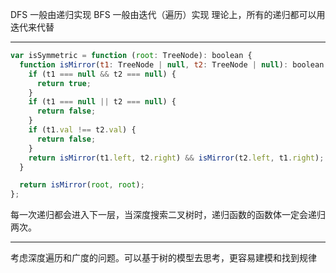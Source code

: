 DFS 一般由递归实现
BFS 一般由迭代（遍历）实现
理论上，所有的递归都可以用迭代来代替

---

```js
var isSymmetric = function (root: TreeNode): boolean {
  function isMirror(t1: TreeNode | null, t2: TreeNode | null): boolean {
    if (t1 === null && t2 === null) {
      return true;
    }
    if (t1 === null || t2 === null) {
      return false;
    }
    if (t1.val !== t2.val) {
      return false;
    }
    return isMirror(t1.left, t2.right) && isMirror(t2.left, t1.right);
  }

  return isMirror(root, root);
};
```

每一次递归都会进入下一层，当深度搜索二叉树时，递归函数的函数体一定会递归两次。

---

考虑深度遍历和广度的问题。可以基于树的模型去思考，更容易建模和找到规律
